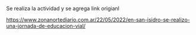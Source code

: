 Se realiza la actividad
y se agrega link origianl 

https://www.zonanortediario.com.ar/22/05/2022/en-san-isidro-se-realizo-una-jornada-de-educacion-vial/
